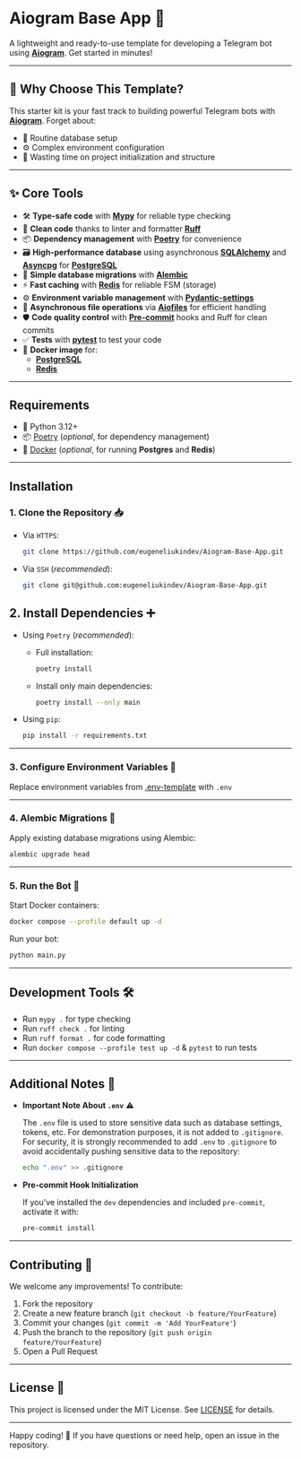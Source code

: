 # Aiogram Base App 🚀

A lightweight and ready-to-use template for developing a Telegram bot using [**Aiogram**](https://github.com/aiogram/aiogram). Get started in minutes!

---

## 🌟 Why Choose This Template?

This starter kit is your fast track to building powerful Telegram bots with [**Aiogram**](https://github.com/aiogram/aiogram). Forget about:

- 🔧 Routine database setup
- ⚙️ Complex environment configuration
- 📂 Wasting time on project initialization and structure

---

## ✨ Core Tools

- 🛠️ **Type-safe code** with [**Mypy**](https://github.com/python/mypy) for reliable type checking
- 🧼 **Clean code** thanks to linter and formatter [**Ruff**](https://github.com/astral-sh/ruff)
- 📦 **Dependency management** with [**Poetry**](https://github.com/python-poetry/poetry) for convenience
- 🗃️ **High-performance database** using asynchronous [**SQLAlchemy**](https://github.com/sqlalchemy/sqlalchemy) and [**Asyncpg**](https://magicstack.github.io/asyncpg/current/) for [**PostgreSQL**](https://www.postgresql.org/)
- 🔄 **Simple database migrations** with [**Alembic**](https://github.com/sqlalchemy/alembic)
- ⚡ **Fast caching** with [**Redis**](https://github.com/redis/redis-py) for reliable FSM (storage)
- ⚙️ **Environment variable management** with [**Pydantic-settings**](https://github.com/pydantic/pydantic-settings)
- 📁 **Asynchronous file operations** via [**Aiofiles**](https://github.com/Tinche/aiofiles) for efficient handling
- 🛡️ **Code quality control** with [**Pre-commit**](https://github.com/pre-commit/pre-commit) hooks and Ruff for clean commits
- ✅ **Tests** with [**pytest**](https://github.com/pytest-dev/pytest) to test your code
- 🐳 **Docker image** for:
    - [**PostgreSQL**](https://hub.docker.com/_/postgres)
    - [**Redis**](https://hub.docker.com/_/redis)

---

## Requirements

- 🐍 Python 3.12+
- 📦 [Poetry](https://python-poetry.org/docs/#installation) (*optional*, for dependency management)
- 🐳 [Docker](https://www.docker.com/get-started) (*optional*, for running **Postgres** and **Redis**)

---

## Installation

### 1. Clone the Repository 📥

- Via `HTTPS`:
  ```bash
  git clone https://github.com/eugeneliukindev/Aiogram-Base-App.git
  ```

- Via `SSH` (*recommended*):
   ```bash
   git clone git@github.com:eugeneliukindev/Aiogram-Base-App.git
   ```

## 2. Install Dependencies ➕

- Using `Poetry` (*recommended*):
  - Full installation:
    ```bash
    poetry install
    ```
  
  - Install only main dependencies:
    ```bash
    poetry install --only main
    ```

- Using `pip`:
  ```bash
  pip install -r requirements.txt
  ```

---

### 3. Configure Environment Variables 🔑

Replace environment variables from [.env-template](.env-template) with `.env`

---

### 4. Alembic Migrations 🔄

Apply existing database migrations using Alembic:
```bash
alembic upgrade head
```

---

### 5. Run the Bot 🚀

Start Docker containers:
```bash
docker compose --profile default up -d 
```

Run your bot:
```bash
python main.py
```

---

## Development Tools 🛠️

- Run `mypy .` for type checking
- Run `ruff check .` for linting
- Run `ruff format .` for code formatting
- Run `docker compose --profile test up -d` & `pytest` to run tests

---

## Additional Notes 📌

- **Important Note About `.env`** ⚠️

  The `.env` file is used to store sensitive data such as database settings, tokens, etc. For demonstration purposes, it is not added to `.gitignore`. For security, it is strongly recommended to add `.env` to `.gitignore` to avoid accidentally pushing sensitive data to the repository:
  ```bash
  echo ".env" >> .gitignore
  ```

- **Pre-commit Hook Initialization**

  If you've installed the `dev` dependencies and included `pre-commit`, activate it with:
  ```bash
  pre-commit install
  ```

---

## Contributing 🤝

We welcome any improvements! To contribute:

1. Fork the repository
2. Create a new feature branch (`git checkout -b feature/YourFeature`)
3. Commit your changes (`git commit -m 'Add YourFeature'`)
4. Push the branch to the repository (`git push origin feature/YourFeature`)
5. Open a Pull Request

---

## License 📄

This project is licensed under the MIT License. See [LICENSE](LICENSE.txt) for details.

---

Happy coding! 🎉 If you have questions or need help, open an issue in the repository.